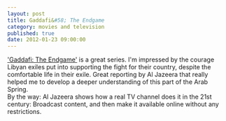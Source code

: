 ```yaml
---
layout: post
title: Gaddafi&#58; The Endgame
category: movies and television
published: true
date: 2012-01-23 09:00:00
---
```

['Gaddafi: The Endgame'](http://www.aljazeera.com/programmes/gaddafitheendgame/) is a great series. I'm impressed by the courage Libyan exiles put into supporting the fight for their country, despite the comfortable life in their exile. Great reporting by Al Jazeera that really helped me to develop a deeper understanding of this part of the Arab Spring.  
By the way: Al Jazeera shows how a real TV channel does it in the 21st century: Broadcast content, and then make it available online without any restrictions.

